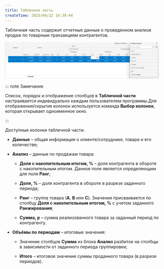 ```yaml
---
title: Табличная часть
createTime: 2025/04/22 14:39:44
---
```

Табличная часть содержит отчетные данные о проведенном анализе продаж по товарным транзакциям контрагентов.

![](../../../../assets/specification/Aspose.Words.83ab1c44-6b28-430a-a5f2-4d9e6ba1abd4.366.png)

::: note Замечание

Список, порядок и отображение столбцов в **Табличной части** настраивается индивидуально каждым пользователем программы.Для отображения/скрытия колонок используется команда **Выбор колонок**, которая открывает одноименное окно.

:::

Доступные колонки табличной части:

- **Данные** – общая информация о клиенте/сотруднике, товаре и его количестве; 

- **Анализ** – данные по продажам товара:

    - **Доля с накопительным итогом, %** – доля контрагента в обороте с накопительным итогом. Данное поле является определяющим для поля **Ранг**;

    - **Доля, %** – доля контрагента в обороте в разрезе заданного периода;

    - **Ранг** – группа товара (**А**, **В** или **С**). Значение присваивается по столбцу **Доля с накопительным итогом, %** с учетом заданного **Ранжирования**;

    - **Сумма, р** – сумма реализованного товара за заданный период по контрагенту.

- **Объёмы по периодам** – итоговые значения:

    - Значение столбцов **Сумма** из блока **Анализ** разбитое на столбцы в зависимости от заданного периода группировки;

    - **Итого** – итоговое значение суммы проданного товара (в разрезе периодов).